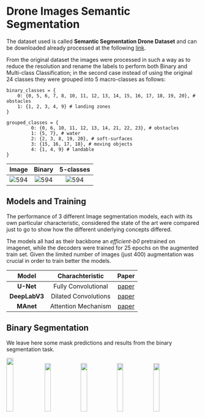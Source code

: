 # Drone Images Semantic Segmentation

The dataset used is called **Semantic Segmentation Drone Dataset** and can be downloaded already processed at the following [link](https://www.kaggle.com/datasets/santurini/semantic-segmentation-drone-dataset).

From the original dataset the images were processed in such a way as to reduce the resolution and rename the labels to perform both Binary and Multi-class Classification; in the second case instead of using the original 24 classes they were grouped into 5 macro-classes as follows:

```
binary_classes = {
	0: {0, 5, 6, 7, 8, 10, 11, 12, 13, 14, 15, 16, 17, 18, 19, 20}, # obstacles
	1: {1, 2, 3, 4, 9} # landing zones
}

grouped_classes = {
         0: {0, 6, 10, 11, 12, 13, 14, 21, 22, 23}, # obstacles
         1: {5, 7}, # water
         2: {2, 3, 8, 19, 20}, # soft-surfaces
         3: {15, 16, 17, 18}, # moving objects
         4: {1, 4, 9} # landable
}
```
|Image|Binary|5-classes|
|:-------------------------:|:-------------------------:|:-------------------------:|
|![594](https://user-images.githubusercontent.com/91251307/206544548-2b0853c4-dc8b-4297-ae6d-02fd6994dd15.png)|![594](https://user-images.githubusercontent.com/91251307/206544587-3924f5a2-82ca-4eed-9ee2-60b3cf7d6fe2.png)|![594](https://user-images.githubusercontent.com/91251307/206543843-ceee696c-0d99-4e93-bba4-6626261da18d.png)|

## Models and Training
The performance of 3 different Image segmentation models, each with its own particular characteristic, considered the state of the art were compared just to go to show how the different underlying concepts differed.

The models all had as their backbone an _efficient-b0_ pretrained on imagenet, while the decoders were trained for 25 epochs on the augmented train set. Given the limited number of images (just 400) augmentation was crucial in order to train better the models.

|Model|Charachteristic|Paper|
|:-------------------------:|:-------------------------:|:-------------------------:|
|**U-Net**|Fully Convolutional|[paper](https://arxiv.org/pdf/1505.04597.pdf)|
|**DeepLabV3**|Dilated Convolutions|[paper](https://arxiv.org/pdf/1706.05587v3.pdf)|
|**MAnet**|Attention Mechanism|[paper](https://arxiv.org/pdf/2009.02130.pdf)|

## Binary Segmentation
We leave here some mask predictions and results from the binary segmentation task.
<p float="left">
  <img src="https://user-images.githubusercontent.com/91251307/206849683-1d5add75-6144-4a77-8307-ac33529e2e2a.png" width="19%" />
  <img src="https://user-images.githubusercontent.com/91251307/206849703-3817de45-cdf3-4b30-9a6a-527c3968b5ed.png" width="18%" /> 
  <img src="https://user-images.githubusercontent.com/91251307/206849709-7ca86dcc-1c12-41ce-9ccd-6b6715988266.png" width="18%" />
  <img src="https://user-images.githubusercontent.com/91251307/206849717-cffa3c84-1f59-4e18-ad9e-6570b1f975eb.png" width="18%" />
  <img src="https://user-images.githubusercontent.com/91251307/206849733-72783a38-68e6-402f-bc0b-a295ee7ed389.png" width="18%" />
</p>



